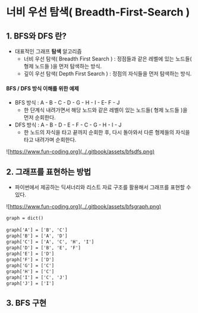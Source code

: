 # 너비 우선 탐색\( Breadth-First-Search \)

## 1. BFS와 DFS 란?

* 대표적인 그래프 **탐색** 알고리즘
  * 너비 우선 탐색\( Breadth First Search \) : 정점들과 같은 레벨에 있는 노드들\( 형제 노드들 \)을 먼저 탐색하는 방식. 
  * 깊이 우선 탐색\( Depth First Search \) : 정점의 자식들을 먼저 탐색하는 방식.



#### BFS / DFS 방식 이해를 위한 예제

* BFS 방식 : A - B - C - D - G - H - I - E- F - J
  * 한 단계식 내려가면서 해당 노드와 같은 레벨이 있는 노드들\( 형제 노드들 \)을 먼저 순회한다. 
* DFS 방식 : A - B - D - E - F - C - G - H - I - J
  * 한 노드의 자식을 타고 끝까지 순회한 후, 다시 돌아와서 다른 형제들의 자식을 타고 내려가며 순회한다.

![https://www.fun-coding.org](../.gitbook/assets/bfsdfs.png)



## 2. 그래프를 표현하는 방법

* 파이썬에서 제공하는 딕셔너리와 리스트 자료 구조를 활용해서 그래프를 표현할 수 있다.

![https://www.fun-coding.org](../.gitbook/assets/bfsgraph.png)

```text
graph = dict()

graph['A'] = ['B', 'C']
graph['B'] = ['A', 'D']
graph['C'] = ['A', 'C', 'H', 'I']
graph['D'] = ['B', 'E', 'F']
graph['E'] = ['D']
graph['F'] = ['D']
graph['G'] = ['C']
graph['H'] = ['C']
graph['I'] = ['C', 'J']
graph['J'] = ['I']
```



## 3. BFS 구현







